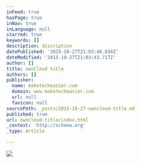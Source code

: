 ```yaml
---
inFeed: true
hasPage: true
inNav: true
inLanguage: null
starred: true
keywords: []
description: discription
datePublished: '2015-10-27T21:03:48.034Z'
dateModified: '2015-10-27T21:03:43.717Z'
author: []
title: ownCloud title
authors: []
publisher:
  name: maketecheasier.com
  domain: www.maketecheasier.com
  url: null
  favicon: null
sourcePath: _posts/2015-10-27-owncloud-title.md
published: true
url: owncloud-title/index.html
_context: 'http://schema.org'
_type: Article

---
```

![](https://www.maketecheasier.com/assets/uploads/2012/01/owncloud-logo-cropped.png)